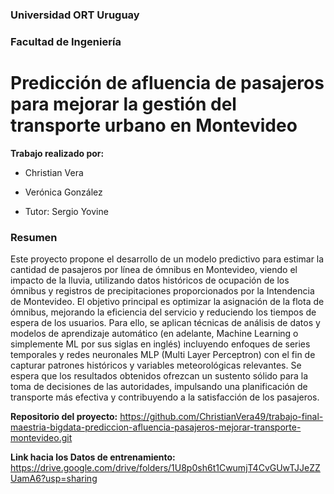 
### Universidad ORT Uruguay
### Facultad de Ingeniería

# Predicción de afluencia de pasajeros para mejorar la gestión del transporte urbano en Montevideo 

**Trabajo realizado por:**
- Christian Vera
- Verónica González

- Tutor: Sergio Yovine

### Resumen
Este proyecto propone el desarrollo de un modelo predictivo para estimar la cantidad de pasajeros por línea de ómnibus en Montevideo, viendo el impacto de la lluvia, utilizando datos históricos de ocupación de los ómnibus y registros de precipitaciones proporcionados por la Intendencia de Montevideo. 
El objetivo principal es optimizar la asignación de la flota de ómnibus, mejorando la eficiencia del servicio y reduciendo los tiempos de espera de los usuarios. Para ello, se aplican técnicas de análisis de datos y modelos de aprendizaje automático (en adelante, Machine Learning o simplemente ML por sus siglas en inglés) incluyendo enfoques de series temporales y redes neuronales MLP (Multi Layer Perceptron) con el fin de capturar patrones históricos y variables meteorológicas relevantes. Se espera que los resultados obtenidos ofrezcan un sustento sólido para la toma de decisiones de las autoridades, impulsando una planificación de transporte más efectiva y contribuyendo a la satisfacción de los pasajeros.


**Repositorio del proyecto:**
https://github.com/ChristianVera49/trabajo-final-maestria-bigdata-prediccion-afluencia-pasajeros-mejorar-transporte-montevideo.git

**Link hacia los Datos de entrenamiento:**
https://drive.google.com/drive/folders/1U8p0sh6t1CwumjT4CvGUwTJJeZZUamA6?usp=sharing
